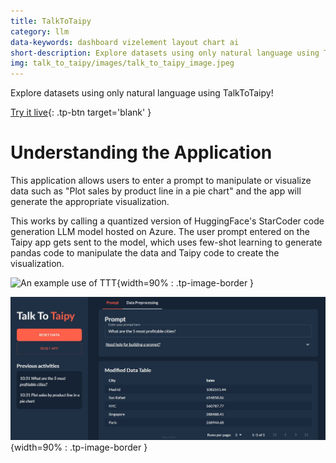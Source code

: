 ```yaml
---
title: TalkToTaipy
category: llm
data-keywords: dashboard vizelement layout chart ai
short-description: Explore datasets using only natural language using TalkToTaipy!
img: talk_to_taipy/images/talk_to_taipy_image.jpeg
---
```

Explore datasets using only natural language using TalkToTaipy!

[Try it live](https://talk-to-taipy.taipy.cloud/){: .tp-btn target='blank' }

# Understanding the Application

This application allows users to enter a prompt to manipulate or visualize data such
as "Plot sales by product line in a pie chart" and the app will generate the
appropriate visualization.

This works by calling a quantized version of HuggingFace's StarCoder code generation
LLM model hosted on Azure. The user prompt entered on the Taipy app gets sent to the
model, which uses few-shot learning to generate pandas code to manipulate the data and
Taipy code to create the visualization.

![An example use of TTT](images/talk_to_taipy_example.gif){width=90% : .tp-image-border }

![What are the 5 most profitable cities?](images/talk_to_taipy_image.jpeg){width=90% : .tp-image-border }
